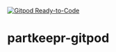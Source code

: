 [![Gitpod Ready-to-Code](https://img.shields.io/badge/Gitpod-Ready--to--Code-blue?logo=gitpod)](https://gitpod.io/#https://github.com/CastHash532/partkeepr-gitpod) 

# partkeepr-gitpod